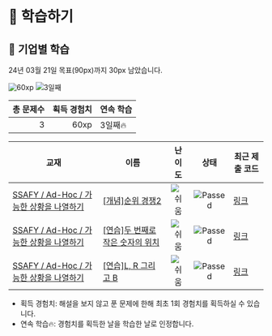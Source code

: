 # 📖 학습하기

## 🚀 기업별 학습
24년 03월 21일 목표(90px)까지 30px 남았습니다.

![60xp](https://img.shields.io/badge/EXP-60xp-%235cb85c.svg?for-the-badge)
![3일째](https://img.shields.io/badge/연속학습-3일째-%23E34F26.svg?for-the-badge)

|총 문제수|획득 경험치|연속 학습|
|---:|---:|---|
3|60xp|3일째🔥|

|교재|이름|난이도|상태|최근 제출 코드|
|---|---|:---:|:---:|---|
|[SSAFY / Ad-Hoc / 가능한 상황을 나열하기](https://www.codetree.ai/missions?missionId=20)|[[개념]순위 경쟁2](https://www.codetree.ai/missions/20/problems/ranking-competition2)|![쉬움][easy]|![Passed][passed]|[링크](https://github.com/YeonsuBaek/codetree-TILs/blob/main/240321/%EC%88%9C%EC%9C%84%20%EA%B2%BD%EC%9F%812/ranking-competition2.js)|
|[SSAFY / Ad-Hoc / 가능한 상황을 나열하기](https://www.codetree.ai/missions?missionId=20)|[[연습]두 번째로 작은 숫자의 위치](https://www.codetree.ai/missions/20/problems/location-of-the-second-smallest-number)|![쉬움][easy]|![Passed][passed]|[링크](https://github.com/YeonsuBaek/codetree-TILs/blob/main/240321/%EB%91%90%20%EB%B2%88%EC%A7%B8%EB%A1%9C%20%EC%9E%91%EC%9D%80%20%EC%88%98%EC%9D%98%20%EC%9C%84%EC%B9%98/location-of-the-second-smallest-number.js)|
|[SSAFY / Ad-Hoc / 가능한 상황을 나열하기](https://www.codetree.ai/missions?missionId=20)|[[연습]L, R 그리고 B](https://www.codetree.ai/missions/20/problems/l-r-and-b)|![쉬움][easy]|![Passed][passed]|[링크](https://github.com/YeonsuBaek/codetree-TILs/blob/main/240321/L%2C%20R%20%EA%B7%B8%EB%A6%AC%EA%B3%A0%20B/l-r-and-b.js)|


* 획득 경험치: 해설을 보지 않고 푼 문제에 한해 최초 1회 경험치를 획득하실 수 있습니다.
* 연속 학습🔥: 경험치를 획득한 날을 학습한 날로 인정합니다.










[b5]: https://img.shields.io/badge/Bronze_5-%235D3E31.svg
[b4]: https://img.shields.io/badge/Bronze_4-%235D3E31.svg
[b3]: https://img.shields.io/badge/Bronze_3-%235D3E31.svg
[b2]: https://img.shields.io/badge/Bronze_2-%235D3E31.svg
[b1]: https://img.shields.io/badge/Bronze_1-%235D3E31.svg
[s5]: https://img.shields.io/badge/Silver_5-%23394960.svg
[s4]: https://img.shields.io/badge/Silver_4-%23394960.svg
[s3]: https://img.shields.io/badge/Silver_3-%23394960.svg
[s2]: https://img.shields.io/badge/Silver_2-%23394960.svg
[s1]: https://img.shields.io/badge/Silver_1-%23394960.svg
[g5]: https://img.shields.io/badge/Gold_5-%23FFC433.svg
[g4]: https://img.shields.io/badge/Gold_4-%23FFC433.svg
[g3]: https://img.shields.io/badge/Gold_3-%23FFC433.svg
[g2]: https://img.shields.io/badge/Gold_2-%23FFC433.svg
[g1]: https://img.shields.io/badge/Gold_1-%23FFC433.svg
[p5]: https://img.shields.io/badge/Platinum_5-%2376DDD8.svg
[p4]: https://img.shields.io/badge/Platinum_4-%2376DDD8.svg
[p3]: https://img.shields.io/badge/Platinum_3-%2376DDD8.svg
[p2]: https://img.shields.io/badge/Platinum_2-%2376DDD8.svg
[p1]: https://img.shields.io/badge/Platinum_1-%2376DDD8.svg
[passed]: https://img.shields.io/badge/Passed-%23009D27.svg
[failed]: https://img.shields.io/badge/Failed-%23D24D57.svg
[easy]: https://img.shields.io/badge/쉬움-%235cb85c.svg?for-the-badge
[medium]: https://img.shields.io/badge/보통-%23FFC433.svg?for-the-badge
[hard]: https://img.shields.io/badge/어려움-%23D24D57.svg?for-the-badge